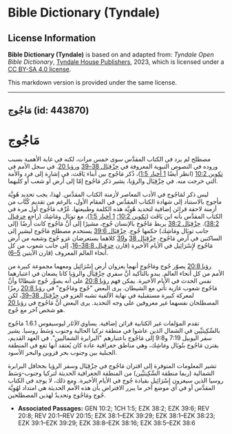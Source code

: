 # Bible Dictionary (Tyndale)

## License Information

**Bible Dictionary (Tyndale)** is based on and adapted from: _Tyndale Open Bible Dictionary_, [Tyndale House Publishers](https://tyndaleopenresources.com/), 2023, which is licensed under a [CC BY-SA 4.0 license](https://creativecommons.org/licenses/by-sa/4.0/legalcode.en).

This markdown version is provided under the same license.



--------------------------------

## مَاجُوج (id: 443870)

مَاجُوج
=======

مصطلح لم يرد في الكتاب المقدَّس سوى خمس مرات، لكنه في غاية الأهمية بسبب وروده في النصوص النبوية المعروفة في [حِزْقِيَال 38–39](https://ref.ly/Ezek38:1-Ezek39:29) و[رؤيا 20](https://ref.ly/Rev20:1-Rev20:15). في سجل الأمم في [تكوين 10:2](https://ref.ly/Gen10:2) (انظر أيضًا [1 أخبار 1:5](https://ref.ly/1Chr1:5))، ذُكر مَاجُوج بين أبناء يَافَث، في إشارة إلى فرد والأمة التي خرجت منه. في حِزْقِيَال والرؤيا، يشير ذكر مَاجُوج إمّا إلى أرض أو شعب أو كليهما.

ليس ذكر لمَاجُوج في الأدب المعاصر لأزمنة الكتاب المقدَّس. لهذا، يجب تحديد هُوِيَّة مأجوج بالاستناد إلى شهادة الكتاب المقدَّس في المقام الأول، بالرغم من تقديم كُتَّاب من أزمنة لاحقة قرائن إضافية لتحديد هُوِيَّة هذه الكلمة وطبيعتها. عُرِّف مَاجُوج أول مرة في الكتاب المقدَّس بأنه ابن يَافَث ([تكوين 10:2؛](https://ref.ly/Gen10:2) [1 أخبار 1:5](https://ref.ly/1Chr1:5))، مع توبَال ومَاشِك (راجع [حزقيال 38:2](https://ref.ly/Ezek38:2)). [حِزْقِيَال 38:2](https://ref.ly/Ezek38:2) يربط مَاجُوج بالإنسان جُوج، مشيرًا إلى أنَّ مَاجُوج كانت أرضًا (إلى جانب توبَال ومَاشِك) حكمها جُوج. [حِزْقِيَال 39:6](https://ref.ly/Ezek39:6) يستخدم مصطلح مَاجُوج ليشير إلى الساكنين في أرض مَاجُوج. [حِزْقِيَال 38](https://ref.ly/Ezek38:1-Ezek38:23) و[39](https://ref.ly/Ezek39:1-Ezek39:29) كلاهما يستعرضان غزو جُوج وشعبه من أرض مَاجُوج لإِسْرَائِيل في الأيام الأخيرة (قارن [حزقيال 38:8–16](https://ref.ly/Ezek38:8-Ezek38:16)، إلى جانب شعوب من كل أنحاء العالم المعروف (قارن الآيتين [5–6](https://ref.ly/Ezek38:5-Ezek38:6)).

[رؤيا 20:8](https://ref.ly/Rev20:8) يصوّر جُوج ومَاجُوج أنهما يغزوان أرض إِسْرَائِيل ومعهما مجموعة كبيرة من الأمم من كل أنحاء العالم. يبدو بالتأكيد أنَّ سفري حِزْقِيَال والرؤيا كانا يضعان في اعتبارهما نفس الحدث في الأيام الأخيرة. يمكن فهم [رؤيا 20:8](https://ref.ly/Rev20:8) على أنه يصوِّر جُوج شيطانًا وأنَّ مَاجُوج شعوب غازية تأتي مع الشيطان. يرى البعض "جُوج ومَاجُوج" في [رؤيا 20:8](https://ref.ly/Rev20:8) رمزًا لمعركة كبيرة مستقبلية في نهاية الألفية تشبه الغزو في [حِزْقِيَال 38–39](https://ref.ly/Ezek38:1-Ezek39:29)، لكن المصطلحان نفسهما غير معروفين على وجه التحديد. يرى البعض أنَّ مَاجُوج في [رؤيا 20](https://ref.ly/Rev20:1-Rev20:15) هو شخص آخر مع جُوج.

تقدم المؤلفات غير الكتابية قرائن إضافية. يساوي *الآثار* ليوسيفوس 1\.6\.1 مَاجُوج بالسِّكِيثيِّين في الشمال الذين عاشوا في منطقة تركيا الحالية وجنوب وَسَط روسيا. يشير سفر اليوبيل 7:19 و9:8 إلى مَاجُوج باعتبارهم "البرابرة الشماليين". في العهد القديم، يقترن مَاجُوج بتُوبَال ومَاشِك، وهي مناطق جغرافية عادة كان يُعتقد أنها تقع في المنطقة الجبلية بين وجنوب بحر قزوين والبحر الأسود.

تشير المعلومات المتوفرة إلى اقتران مَاجُوج في حِزْقِيَال وسفر الرؤيا بجحافل البرابرة الشمالية (ربما منطقة السِّكِيثيِّين) من المنطقة الجغرافية الحديثة لتركيا وجنوب\-وَسَط روسيا الذين سيغزون إِسْرَائِيل بقيادة جُوج في الأيام الأخيرة. ومع ذلك، لا يوجد في الكتاب المقدَّس أو في أي موضع آخر ما يبرر الافتراض بأن هذه الأمم الحديثة هي امتداد لهُوِيَّة جُوج ومَاجُوج وتحديدٌ لهذين المصطلحين.

* **Associated Passages:** GEN 10:2; 1CH 1:5; EZK 38:2; EZK 39:6; REV 20:8; REV 20:1–REV 20:15; EZK 38:1–EZK 39:29; EZK 38:1–EZK 38:23; EZK 39:1–EZK 39:29; EZK 38:8–EZK 38:16; EZK 38:5–EZK 38:6

